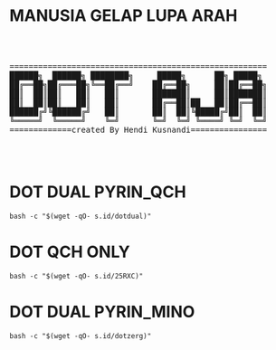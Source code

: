 # MANUSIA GELAP LUPA ARAH #
<pre>
  <p>
======================================================
██████╗  ██████╗ ████████╗     █████╗      ██╗ █████╗
██╔══██╗██╔═══██╗╚══██╔══╝    ██╔══██╗     ██║██╔══██╗
██║  ██║██║   ██║   ██║       ███████║     ██║███████║
██║  ██║██║   ██║   ██║       ██╔══██║██   ██║██╔══██║
██████╔╝╚██████╔╝   ██║       ██║  ██║╚█████╔╝██║  ██║
╚═════╝  ╚═════╝    ╚═╝       ╚═╝  ╚═╝ ╚════╝ ╚═╝  ╚═╝
=============created By Hendi Kusnandi================
    </p>
</pre>
# DOT DUAL PYRIN_QCH #
```
bash -c "$(wget -qO- s.id/dotdual)"

```
# DOT QCH ONLY #
```
bash -c "$(wget -qO- s.id/25RXC)"

```
# DOT DUAL PYRIN_MINO #
```
bash -c "$(wget -qO- s.id/dotzerg)"

```
